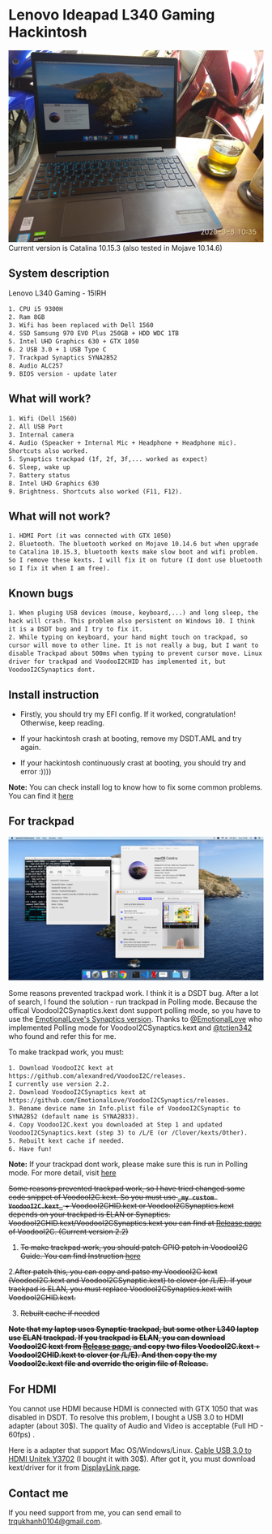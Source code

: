 # Lenovo Ideapad L340 Gaming Hackintosh

![Cover](/docs/cover.jpg)
Current version is Catalina 10.15.3 (also tested in Mojave 10.14.6)

## System description

Lenovo L340 Gaming - 15IRH
```
1. CPU i5 9300H
2. Ram 8GB
3. Wifi has been replaced with Dell 1560
4. SSD Samsung 970 EVO Plus 250GB + HDD WDC 1TB
5. Intel UHD Graphics 630 + GTX 1050
6. 2 USB 3.0 + 1 USB Type C
7. Trackpad Synaptics SYNA2B52
8. Audio ALC257
9. BIOS version - update later
```

## What will work?

```
1. Wifi (Dell 1560)
2. All USB Port
3. Internal camera
4. Audio (Speacker + Internal Mic + Headphone + Headphone mic). Shortcuts also worked.
5. Synaptics trackpad (1f, 2f, 3f,... worked as expect)
6. Sleep, wake up
7. Battery status
8. Intel UHD Graphics 630
9. Brightness. Shortcuts also worked (F11, F12).
```

## What will not work?

```
1. HDMI Port (it was connected with GTX 1050)
2. Bluetooth. The bluetooth worked on Mojave 10.14.6 but when upgrade to Catalina 10.15.3, bluetooth kexts make slow boot and wifi problem. So I remove these kexts. I will fix it on future (I dont use bluetooth so I fix it when I am free).
```

## Known bugs

```
1. When pluging USB devices (mouse, keyboard,...) and long sleep, the hack will crash. This problem also persistent on Windows 10. I think it is a DSDT bug and I try to fix it.
2. While typing on keyboard, your hand might touch on trackpad, so cursor will move to other line. It is not really a bug, but I want to disable Trackpad about 500ms when typing to prevent cursor move. Linux driver for trackpad and VoodooI2CHID has implemented it, but VoodooI2CSynaptics dont.
```

## Install instruction

- Firstly, you should try my EFI config. If it worked, congratulation! Otherwise, keep reading.

- If your hackintosh crash at booting, remove my DSDT.AML and try again.

- If your hackintosh  continuously crast at booting, you should try and error :))))

__Note:__ You can check install log to know how to fix some common problems. You can find it [here](/install-log.md)

## For trackpad

![alt text](/docs/trackpad.png)

Some reasons prevented trackpad work. I think it is a DSDT bug. After a lot of search, I found the solution - run trackpad in Polling mode. Because the offical VoodooI2CSynaptics.kext dont support polling mode, so you have to use the [EmotionalLove's Synaptics version](https://github.com/EmotionalLove/VoodooI2CSynaptics). Thanks to [@EmotionalLove](https://github.com/EmotionalLove) who implemented Polling mode for VoodooI2CSynaptics.kext and [@tctien342](https://github.com/tctien342) who found and refer this for me.

To make trackpad work, you must: 

```
1. Download VoodooI2C kext at https://github.com/alexandred/VoodooI2C/releases.
I currently use version 2.2.
2. Download VoodooI2CSynaptics kext at https://github.com/EmotionalLove/VoodooI2CSynaptics/releases.
3. Rename device name in Info.plist file of VoodooI2CSynaptic to SYNA2B52 (default name is SYNA2B33).
4. Copy VoodooI2C.kext you downloaded at Step 1 and updated VoodooI2CSynaptics.kext (step 3) to /L/E (or /Clover/kexts/Other).
5. Rebuilt kext cache if needed.
6. Have fun!

```

__Note:__ If your trackpad dont work, please make sure this is run in Polling mode. For more detail, visit [here](https://voodooi2c.github.io/#Polling%20Mode/Polling%20Mode)

~~Some reasons prevented trackpad work, so I have tried changed some code snippet of VoodooI2C.kext. So you must use __```_my custom VoodooI2C.kext_```__ + VoodooI2CHID.kext or VoodooI2CSynaptics.kext depends on your trackpad is ELAN or Synaptics. VoodooI2CHID.kext/VoodooI2CSynaptics.kext you can find at [Release page](https://github.com/alexandred/VoodooI2C/releases) of VoodooI2C. (Current version 2.2)~~

1. ~~To make trackpad work, you should patch GPIO patch in VoodooI2C Guide. You can find Instruction [here](https://voodooi2c.github.io/#Installation/Installation)~~

2.~~After patch this, you can copy and patse my VoodooI2C kext (VoodooI2C.kext and VoodooI2CSynaptic.kext) to clover (or /L/E). If your trackpad is ELAN, you must replace VoodooI2CSynaptics.kext with VoodooI2CHID.kext.~~

3. ~~Rebuilt cache if needed~~


~~__Note that my laptop uses Synaptic trackpad, but some other L340 laptop use ELAN trackpad. If you trackpad is ELAN, you can download VoodooI2C kext from [Release page](https://github.com/alexandred/VoodooI2C/releases), and copy two files VoodooI2C.kext + VoodooI2CHID.kext to clover (or /L/E). And then copy the my VoodooI2c.kext file and override the origin file of Release.__~~

## For HDMI

You cannot use HDMI because HDMI is connected with GTX 1050 that was disabled in DSDT. To resolve this problem, I bought a USB 3.0 to HDMI adapter (about 30$). The quality of Audio and Video is acceptable (Full HD - 60fps) .

Here is a adapter that support Mac OS/Windows/Linux. [Cable USB 3.0 to HDMI Unitek Y3702](https://www.amazon.com/-/es/Y-3702/dp/B00DHBWFHU) (I bought it with 30$). After got it, you must download kext/driver for it from [DisplayLink page](https://www.displaylink.com/downloads/macos).

## Contact me

If you need support from me, you can send email to trqukhanh0104@gmail.com.